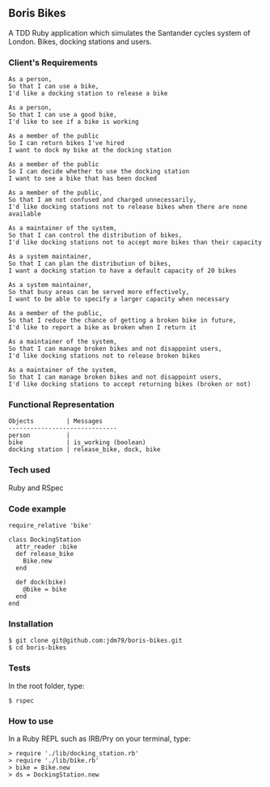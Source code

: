 ## Boris Bikes

A TDD Ruby application which simulates the Santander cycles system of London. Bikes, docking stations and users.



### Client's Requirements

```
As a person,
So that I can use a bike,
I'd like a docking station to release a bike

As a person,
So that I can use a good bike,
I'd like to see if a bike is working

As a member of the public
So I can return bikes I've hired
I want to dock my bike at the docking station

As a member of the public
So I can decide whether to use the docking station
I want to see a bike that has been docked

As a member of the public,
So that I am not confused and charged unnecessarily,
I'd like docking stations not to release bikes when there are none available

As a maintainer of the system,
So that I can control the distribution of bikes,
I'd like docking stations not to accept more bikes than their capacity

As a system maintainer,
So that I can plan the distribution of bikes,
I want a docking station to have a default capacity of 20 bikes

As a system maintainer,
So that busy areas can be served more effectively,
I want to be able to specify a larger capacity when necessary

As a member of the public,
So that I reduce the chance of getting a broken bike in future,
I'd like to report a bike as broken when I return it

As a maintainer of the system,
So that I can manage broken bikes and not disappoint users,
I'd like docking stations not to release broken bikes

As a maintainer of the system,
So that I can manage broken bikes and not disappoint users,
I'd like docking stations to accept returning bikes (broken or not)
```

### Functional Representation
```
Objects         | Messages
------------------------------
person          |
bike            | is_working (boolean)
docking station | release_bike, dock, bike
```



### Tech used
Ruby and RSpec



### Code example
```
require_relative 'bike'

class DockingStation
  attr_reader :bike
  def release_bike
    Bike.new
  end

  def dock(bike)
    @bike = bike
  end
end
```



### Installation
```
$ git clone git@github.com:jdm79/boris-bikes.git
$ cd boris-bikes
```



### Tests
In the root folder, type:
```
$ rspec
```

### How to use
In a Ruby REPL such as IRB/Pry on your terminal, type:
```
> require './lib/docking_station.rb'
> require './lib/bike.rb'
> bike = Bike.new
> ds = DockingStation.new
```